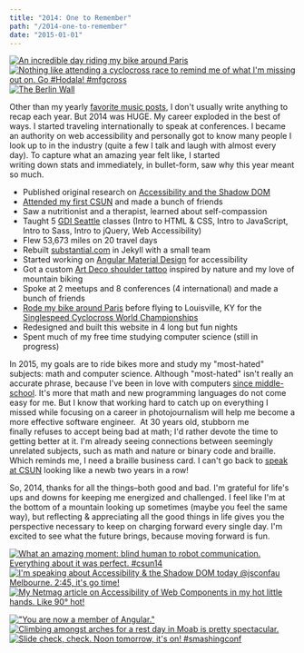 ```yaml
---
title: "2014: One to Remember"
path: "/2014-one-to-remember"
date: "2015-01-01"
---
```


[![An incredible day riding my bike around Paris](./2014-10-20_1413808851.jpg)](https://instagram.com/p/uX-nn-yXqY/ "Link opens in a new window")[![Nothing like attending a cyclocross race to remind me of what I'm missing out on. Go #Hodala! #mfgcross](./2014-10-05_1412544512.jpg)](http://instagram.com/p/tyTFWaSXnb/ "Link opens in a new window")[![The Berlin Wall](./2014-09-11_1410471980.jpg)](http://instagram.com/p/s0iCtOSXiM/ "Link opens in a new window")

Other than my yearly [favorite music posts](http://marcysutton.com/opentape/ "Link opens in a new window"), I don't usually write anything to recap each year. But 2014 was HUGE. My career exploded in the best of ways. I started traveling internationally to speak at conferences. I became an authority on web accessibility and personally got to know many people I look up to in the industry (quite a few I talk and laugh with almost every day). To capture what an amazing year felt like, I started writing down stats and immediately, in bullet-form, saw why this year meant so much.

- Published original research on [Accessibility and the Shadow DOM](/accessibility-and-the-shadow-dom/ "Link opens in a new window")
- [Attended my first CSUN](/csun-accessibility-conference-recap/ "Link opens in a new window") and made a bunch of friends
- Saw a nutritionist and a therapist, learned about self-compassion
- Taught 5 [GDI Seattle](http://www.meetup.com/Girl-Develop-It-Seattle/ "Link opens in a new window") classes (Intro to HTML & CSS, Intro to JavaScript, Intro to Sass, Intro to jQuery, Web Accessibility)
- Flew 53,673 miles on 20 travel days
- Rebuilt [substantial.com](http://substantial.com "Link opens in a new window") in Jekyll with a small team
- Started working on [Angular Material Design](https://material.angularjs.org "Link opens in a new window") for accessibility
- Got a custom [Art Deco shoulder tattoo](http://instagram.com/p/v2Qd9myXtB/ "Link opens in a new window") inspired by nature and my love of mountain biking
- Spoke at 2 meetups and 8 conferences (4 international) and made a bunch of friends
- [Rode my bike around Paris](http://instagram.com/p/uX-nn-yXqY/ "Link opens in a new window") before flying to Louisville, KY for the [Singlespeed Cyclocross World Championships](http://sscxwc14ky.com/ "Link opens in a new window")
- Redesigned and built this website in 4 long but fun nights
- Spent much of my free time studying computer science (still in progress)

In 2015, my goals are to ride bikes more and study my "most-hated" subjects: math and computer science. Although "most-hated" isn't really an accurate phrase, because I've been in love with computers [since middle-school](http://instagram.com/p/hRieihyXor/ "Link opens in a new window"). It's more that math and new programming languages do not come easy for me. But I know that working hard to catch up on everything I missed while focusing on a career in photojournalism will help me become a more effective software engineer.  At 30 years old, stubborn me finally refuses to accept being bad at math; I'd rather devote the time to getting better at it. I'm already seeing connections between seemingly unrelated subjects, such as math and nature or binary code and braille. Which reminds me, I need a braille business card. I can't go back to [speak at CSUN](http://www.csun.edu/cod/conference/2015/sessions/index.php/public/presentations/view/172 "Link opens in a new window") looking like a newb two years in a row!

So, 2014, thanks for all the things–both good and bad. I'm grateful for life's ups and downs for keeping me energized and challenged. I feel like I'm at the bottom of a mountain looking up sometimes (maybe you feel the same way), but reflecting & appreciating all the good things in life gives you the perspective necessary to keep on charging forward every single day. I'm excited to see what the future brings, because moving forward is fun.

[![What an amazing moment: blind human to robot communication. Everything about it was perfect. #csun14](./2014-03-19_1395262139.jpg)](http://instagram.com/p/lvPkpeyXv5/ "Link opens in a new window")[![I'm speaking about Accessibility & the Shadow DOM today @jsconfau Melbourne. 2:45, it's go time!](./2014-04-09_1397086704.jpg)](http://instagram.com/p/mlnp1vyXsj/ "Link opens in a new window")[![My Netmag article on Accessibility of Web Components in my hot little hands. Like 90° hot!](./2014-07-11_1405122310.jpg)](http://instagram.com/p/qVGWxDSXox/ "Link opens in a new window")

[!["You are now a member of Angular."](./2014-08-11_1407795119.jpg)](http://instagram.com/p/rkwVbvSXqd/ "Link opens in a new window")[![Climbing amongst arches for a rest day in Moab is pretty spectacular.](./2014-10-11_1412985956.jpg)](http://instagram.com/p/uCITNuSXqg/ "Link opens in a new window")[![Slide check, check. Noon tomorrow, it's on! #smashingconf](./2014-12-10_1418172155.jpg)](http://instagram.com/p/waA9aZSXuq/ "Link opens in a new window")
